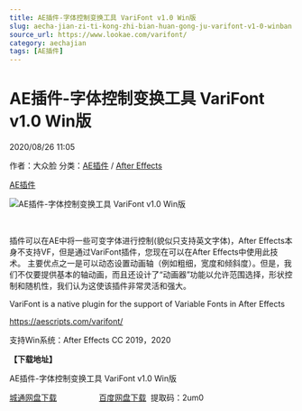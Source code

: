 ```yaml
---
title: AE插件-字体控制变换工具 VariFont v1.0 Win版
slug: aecha-jian-zi-ti-kong-zhi-bian-huan-gong-ju-varifont-v1-0-winban
source_url: https://www.lookae.com/varifont/
category: aechajian
tags: [AE插件]
---
```

# AE插件-字体控制变换工具 VariFont v1.0 Win版

2020/08/26 11:05

作者：大众脸
分类：[AE插件](https://www.lookae.com/after-effects/aechajian/) / [After Effects](https://www.lookae.com/after-effects/)

[AE插件](https://www.lookae.com/tag/ae%e6%8f%92%e4%bb%b6/)

![AE插件-字体控制变换工具 VariFont v1.0 Win版](https://www.lookae.com/wp-content/uploads/2020/08/VariFont.jpg "AE插件-字体控制变换工具 VariFont v1.0 Win版-LookAE.com")

[﻿﻿﻿](https://cloud.video.taobao.com//play/u/705956171/p/1/e/6/t/1/277055593148.mp4")

插件可以在AE中将一些可变字体进行控制(貌似只支持英文字体)，After Effects本身不支持VF，但是通过VariFont插件，您现在可以在After Effects中使用此技术。 主要优点之一是可以动态设置动画轴（例如粗细，宽度和倾斜度）。但是，我们不仅要提供基本的轴动画，而且还设计了“动画器”功能以允许范围选择，形状控制和随机性，我们认为这使该插件非常灵活和强大。

VariFont is a native plugin for the support of Variable Fonts in After Effects

https://aescripts.com/varifont/

支持Win系统：After Effects CC 2019，2020

**【下载地址】**

AE插件-字体控制变换工具 VariFont v1.0 Win版

[城通网盘下载](https://089u.com/file/680462-458712994)                   [百度网盘下载](https://pan.baidu.com/s/1gzMF41U1Qd9SfbJmoVfYCA)  提取码：2um0
